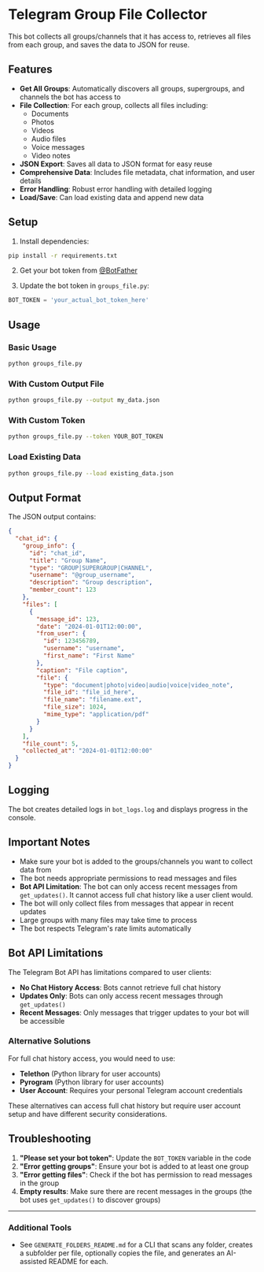 # Telegram Group File Collector

This bot collects all groups/channels that it has access to, retrieves all files from each group, and saves the data to JSON for reuse.

## Features

- **Get All Groups**: Automatically discovers all groups, supergroups, and channels the bot has access to
- **File Collection**: For each group, collects all files including:
  - Documents
  - Photos
  - Videos
  - Audio files
  - Voice messages
  - Video notes
- **JSON Export**: Saves all data to JSON format for easy reuse
- **Comprehensive Data**: Includes file metadata, chat information, and user details
- **Error Handling**: Robust error handling with detailed logging
- **Load/Save**: Can load existing data and append new data

## Setup

1. Install dependencies:
```bash
pip install -r requirements.txt
```

2. Get your bot token from [@BotFather](https://t.me/botfather)

3. Update the bot token in `groups_file.py`:
```python
BOT_TOKEN = 'your_actual_bot_token_here'
```

## Usage

### Basic Usage
```bash
python groups_file.py
```

### With Custom Output File
```bash
python groups_file.py --output my_data.json
```

### With Custom Token
```bash
python groups_file.py --token YOUR_BOT_TOKEN
```

### Load Existing Data
```bash
python groups_file.py --load existing_data.json
```

## Output Format

The JSON output contains:
```json
{
  "chat_id": {
    "group_info": {
      "id": "chat_id",
      "title": "Group Name",
      "type": "GROUP|SUPERGROUP|CHANNEL",
      "username": "@group_username",
      "description": "Group description",
      "member_count": 123
    },
    "files": [
      {
        "message_id": 123,
        "date": "2024-01-01T12:00:00",
        "from_user": {
          "id": 123456789,
          "username": "username",
          "first_name": "First Name"
        },
        "caption": "File caption",
        "file": {
          "type": "document|photo|video|audio|voice|video_note",
          "file_id": "file_id_here",
          "file_name": "filename.ext",
          "file_size": 1024,
          "mime_type": "application/pdf"
        }
      }
    ],
    "file_count": 5,
    "collected_at": "2024-01-01T12:00:00"
  }
}
```

## Logging

The bot creates detailed logs in `bot_logs.log` and displays progress in the console.

## Important Notes

- Make sure your bot is added to the groups/channels you want to collect data from
- The bot needs appropriate permissions to read messages and files
- **Bot API Limitation**: The bot can only access recent messages from `get_updates()`. It cannot access full chat history like a user client would.
- The bot will only collect files from messages that appear in recent updates
- Large groups with many files may take time to process
- The bot respects Telegram's rate limits automatically

## Bot API Limitations

The Telegram Bot API has limitations compared to user clients:

- **No Chat History Access**: Bots cannot retrieve full chat history
- **Updates Only**: Bots can only access recent messages through `get_updates()`
- **Recent Messages**: Only messages that trigger updates to your bot will be accessible

### Alternative Solutions

For full chat history access, you would need to use:
- **Telethon** (Python library for user accounts)
- **Pyrogram** (Python library for user accounts)
- **User Account**: Requires your personal Telegram account credentials

These alternatives can access full chat history but require user account setup and have different security considerations.

## Troubleshooting

1. **"Please set your bot token"**: Update the `BOT_TOKEN` variable in the code
2. **"Error getting groups"**: Ensure your bot is added to at least one group
3. **"Error getting files"**: Check if the bot has permission to read messages in the group
4. **Empty results**: Make sure there are recent messages in the groups (the bot uses `get_updates()` to discover groups)

---

### Additional Tools

- See `GENERATE_FOLDERS_README.md` for a CLI that scans any folder, creates a subfolder per file, optionally copies the file, and generates an AI-assisted README for each.

